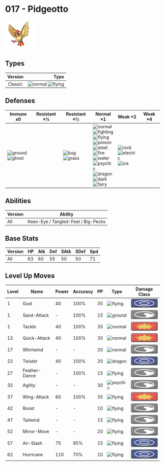 # 017 - Pidgeotto

![pidgeotto](../img/pokemon/017.png)

## Types

| Version | Type                                                                  |
| :-----: | --------------------------------------------------------------------: |
| Classic | ![normal](../img/types/normal.png) ![flying](../img/types/flying.png) |

## Defenses

| Immune x0                                                               | Resistant ×¼ | Resistant ×½                                                      | Normal ×1                                                                                                                                                                                                                                                                                                                                                                                                                        | Weak ×2                                                                                                    | Weak ×4 |
| ----------------------------------------------------------------------- | ------------ | ----------------------------------------------------------------- | -------------------------------------------------------------------------------------------------------------------------------------------------------------------------------------------------------------------------------------------------------------------------------------------------------------------------------------------------------------------------------------------------------------------------------- | ---------------------------------------------------------------------------------------------------------- | ------- |
| ![ground](../img/types/ground.png)<br/>![ghost](../img/types/ghost.png) |              | ![bug](../img/types/bug.png)<br/>![grass](../img/types/grass.png) | ![normal](../img/types/normal.png)<br/>![fighting](../img/types/fighting.png)<br/>![flying](../img/types/flying.png)<br/>![poison](../img/types/poison.png)<br/>![steel](../img/types/steel.png)<br/>![fire](../img/types/fire.png)<br/>![water](../img/types/water.png)<br/>![psychic](../img/types/psychic.png)<br/>![dragon](../img/types/dragon.png)<br/>![dark](../img/types/dark.png)<br/>![fairy](../img/types/fairy.png) | ![rock](../img/types/rock.png)<br/>![electric](../img/types/electric.png)<br/>![ice](../img/types/ice.png) |         |

## Abilities

| Version | Ability                             |
| ------- | ----------------------------------- |
| All     | Keen-Eye / Tangled-Feet / Big-Pecks |

## Base Stats

| Version | HP | Atk | Def | SAtk | SDef | Spd |
| ------- | -- | --- | --- | ---- | ---- | --- |
| All     | 63 | 60  | 55  | 50   | 50   | 71  |

## Level Up Moves

| Level | Name          | Power | Accuracy | PP | Type                                 | Damage Class                           |
| ----- | ------------- | ----- | -------- | -- | ------------------------------------ | -------------------------------------- |
| 1     | Gust          | 40    | 100%     | 35 | ![flying](../img/types/flying.png)   | ![special](../img/types/special.png)   |
| 1     | Sand-Attack   | -     | 100%     | 15 | ![ground](../img/types/ground.png)   | ![status](../img/types/status.png)     |
| 1     | Tackle        | 40    | 100%     | 35 | ![normal](../img/types/normal.png)   | ![physical](../img/types/physical.png) |
| 13    | Quick-Attack  | 40    | 100%     | 30 | ![normal](../img/types/normal.png)   | ![physical](../img/types/physical.png) |
| 17    | Whirlwind     | -     | -        | 20 | ![normal](../img/types/normal.png)   | ![status](../img/types/status.png)     |
| 22    | Twister       | 40    | 100%     | 20 | ![dragon](../img/types/dragon.png)   | ![special](../img/types/special.png)   |
| 27    | Feather-Dance | -     | 100%     | 15 | ![flying](../img/types/flying.png)   | ![status](../img/types/status.png)     |
| 32    | Agility       | -     | -        | 30 | ![psychic](../img/types/psychic.png) | ![status](../img/types/status.png)     |
| 37    | Wing-Attack   | 60    | 100%     | 35 | ![flying](../img/types/flying.png)   | ![physical](../img/types/physical.png) |
| 42    | Roost         | -     | -        | 10 | ![flying](../img/types/flying.png)   | ![status](../img/types/status.png)     |
| 47    | Tailwind      | -     | -        | 15 | ![flying](../img/types/flying.png)   | ![status](../img/types/status.png)     |
| 52    | Mirror-Move   | -     | -        | 20 | ![flying](../img/types/flying.png)   | ![status](../img/types/status.png)     |
| 57    | Air-Slash     | 75    | 95%      | 15 | ![flying](../img/types/flying.png)   | ![special](../img/types/special.png)   |
| 62    | Hurricane     | 110   | 70%      | 10 | ![flying](../img/types/flying.png)   | ![special](../img/types/special.png)   |